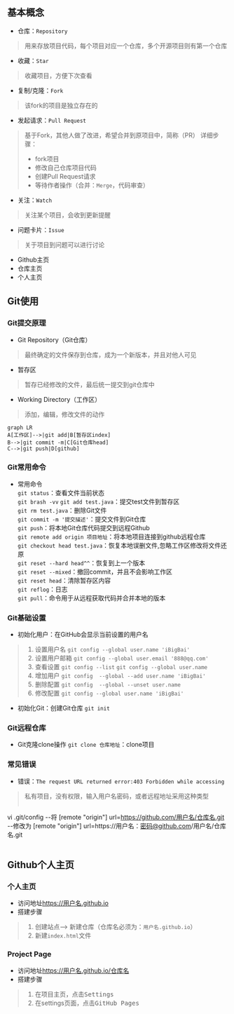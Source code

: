 ## 基本概念
* 仓库：`Repository`
> 用来存放项目代码，每个项目对应一个仓库，多个开源项目则有第一个仓库
* 收藏：`Star`
> 收藏项目，方便下次查看
* 复制/克隆：`Fork`
> 该fork的项目是独立存在的
* 发起请求：`Pull Request`
> 基于Fork，其他人做了改进，希望合并到原项目中，简称（PR）
>详细步骤：
>* fork项目
>* 修改自己仓库项目代码
>* 创建Pull Request请求
>* 等待作者操作（合并：`Merge`，代码审查）
* 关注：`Watch`
> 关注某个项目，会收到更新提醒
* 问题卡片：`Issue`
> 关于项目到问题可以进行讨论
* Github主页
* 仓库主页
* 个人主页
## Git使用
### Git提交原理
* Git Repository（Git仓库）
> 最终确定的文件保存到仓库，成为一个新版本，并且对他人可见
* 暂存区
> 暂存已经修改的文件，最后统一提交到git仓库中
* Working Directory（工作区）
> 添加，编辑，修改文件的动作
``` mermaid
graph LR
A[工作区]-->|git add|B[暂存区index]
B-->|git commit -m|C[Git仓库head]
C-->|git push|D[github]
```
### Git常用命令
* 常用命令  
`git status`：查看文件当前状态  
`git brash -vv`
`git add test.java`：提交test文件到暂存区  
`git rm test.java`：删除Git文件  
`git commit -m '提交描述'`：提交文件到Git仓库  
`git push`：将本地Git仓库代码提交到远程Github  
`git remote add origin 项目地址`：将本地项目连接到github远程仓库  
`git checkout head test.java`：恢复本地误删文件,忽略工作区修改将文件还原  
`git reset --hard head^^`：恢复到上一个版本  
`git reset --mixed`：撤回commit，并且不会影响工作区  
`git reset head`：清除暂存区内容  
`git reflog`：日志  
`git pull`：命令用于从远程获取代码并合并本地的版本  
### Git基础设置
* 初始化用户：在GitHub会显示当前设置的用户名
>1. 设置用户名
`git config --global user.name 'iBigBai'`
>2. 设置用户邮箱
`git config --global user.email '888@qq.com'`
>3. 查看设置
`git config --list`
`git config --global user.name`
>4. 增加用户
`git config  --global --add user.name 'iBigBai'`
>5. 删除配置
`git config  --global --unset user.name`
>6. 修改配置
`git config --global user.name 'iBigBai'`
* 初始化Git：创建Git仓库
`git init`
### Git远程仓库
* Git克隆clone操作
`git clone 仓库地址`：clone项目
### 常见错误
* 错误：`The request URL returned error:403 Forbidden while accessing`
> 私有项目，没有权限，输入用户名密码，或者远程地址采用这种类型
>```
vi .git/config
--将
[remote "origin"]
url=https://github.com/用户名/仓库名.git
--修改为
[remote "origin"]
url=https://用户名：密码@github.com/用户名/仓库名.git
>```
## Github个人主页
### 个人主页
* 访问地址<https://用户名.github.io>
* 搭建步骤
>1. 创建站点--> 新建仓库（仓库名必须为：`用户名.github.io`）
>2. 新建`index.html`文件
### Project Page
* 访问地址<https://用户名.github.io/仓库名>
* 搭建步骤
>1. 在项目主页，点击<kbd>Settings</kbd>
>2. 在settings页面，点击<kbd>GitHub Pages</kbd>